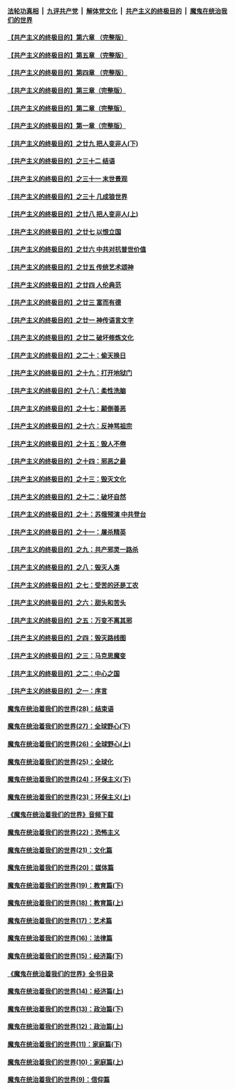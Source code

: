 ####  [法轮功真相](../../../../basic/blob/master/README.md?t=09170739) &nbsp;|&nbsp; [九评共产党](../../../../9ping.md/blob/master/README.md?t=09170739) &nbsp;|&nbsp; [解体党文化](../../../../jtdwh.md/blob/master/README.md?t=09170739)  &nbsp;|&nbsp; [共产主义的终极目的](../../../../gczydzjmd.md/blob/master/README.md?t=09170739) &nbsp;|&nbsp; [魔鬼在统治我们的世界](../../../../mgztzwmdsj.md/blob/master/README.md?t=09170739) 

#### [【共产主义的终极目的】第六章 （完整版）](../pages/nsc422/n11428913.md?t=09170739) 

#### [【共产主义的终极目的】第五章 （完整版）](../pages/nsc422/n11428912.md?t=09170739) 

#### [【共产主义的终极目的】第四章 （完整版）](../pages/nsc422/n11428907.md?t=09170739) 

#### [【共产主义的终极目的】第三章（完整版）](../pages/nsc422/n11428848.md?t=09170739) 

#### [【共产主义的终极目的】第二章（完整版）](../pages/nsc422/n11428831.md?t=09170739) 

#### [【共产主义的终极目的】第一章（完整版）](../pages/nsc422/n11417651.md?t=09170739) 

#### [【共产主义的终极目的】之廿九 把人变非人(下)](../pages/nsc422/n11344140.md?t=09170739) 

#### [【共产主义的终极目的】之三十二 结语](../pages/nsc422/n11360535.md?t=09170739) 

#### [【共产主义的终极目的】之三十一 末世景观](../pages/nsc422/n11351129.md?t=09170739) 

#### [【共产主义的终极目的】之三十 几成狼世界](../pages/nsc422/n11348280.md?t=09170739) 

#### [【共产主义的终极目的】之廿八 把人变非人(上)](../pages/nsc422/n11340492.md?t=09170739) 

#### [【共产主义的终极目的】之廿七 以恨立国](../pages/nsc422/n11336944.md?t=09170739) 

#### [【共产主义的终极目的】之廿六 中共对抗普世价值](../pages/nsc422/n11324785.md?t=09170739) 

#### [【共产主义的终极目的】之廿五 传统艺术颂神](../pages/nsc422/n11296396.md?t=09170739) 

#### [【共产主义的终极目的】之廿四 人伦典范](../pages/nsc422/n11296397.md?t=09170739) 

#### [【共产主义的终极目的】之廿三 富而有德](../pages/nsc422/n11283598.md?t=09170739) 

#### [【共产主义的终极目的】之廿一 神传语言文字](../pages/nsc422/n11263265.md?t=09170739) 

#### [【共产主义的终极目的】之廿二 破坏修炼文化](../pages/nsc422/n11245728.md?t=09170739) 

#### [【共产主义的终极目的】之二十：偷天换日](../pages/nsc422/n11238846.md?t=09170739) 

#### [【共产主义的终极目的】之十九：打开地狱门](../pages/nsc422/n11206376.md?t=09170739) 

#### [【共产主义的终极目的】之十八：柔性洗脑](../pages/nsc422/n11199994.md?t=09170739) 

#### [【共产主义的终极目的】之十七：颠倒善恶](../pages/nsc422/n11179782.md?t=09170739) 

#### [【共产主义的终极目的】之十六：反神骂祖宗](../pages/nsc422/n11166798.md?t=09170739) 

#### [【共产主义的终极目的】之十五：毁人不倦](../pages/nsc422/n11166792.md?t=09170739) 

#### [【共产主义的终极目的】之十四：邪恶之最](../pages/nsc422/n11150249.md?t=09170739) 

#### [【共产主义的终极目的】之十三：毁灭文化](../pages/nsc422/n11135227.md?t=09170739) 

#### [【共产主义的终极目的】之十二：破坏自然](../pages/nsc422/n11135214.md?t=09170739) 

#### [【共产主义的终极目的】之十：苏俄预演 中共登台](../pages/nsc422/n11118424.md?t=09170739) 

#### [【共产主义的终极目的】之十一：屠杀精英](../pages/nsc422/n11118442.md?t=09170739) 

#### [【共产主义的终极目的】之九：共产邪灵一路杀](../pages/nsc422/n11114139.md?t=09170739) 

#### [【共产主义的终极目的】之八：毁灭人类](../pages/nsc422/n11108503.md?t=09170739) 

#### [【共产主义的终极目的】之七：受苦的还是工农](../pages/nsc422/n11101809.md?t=09170739) 

#### [【共产主义的终极目的】之六：甜头和苦头](../pages/nsc422/n11096971.md?t=09170739) 

#### [【共产主义的终极目的】之五：万变不离其邪](../pages/nsc422/n11091285.md?t=09170739) 

#### [【共产主义的终极目的】之四：毁灭路线图](../pages/nsc422/n11086284.md?t=09170739) 

#### [【共产主义的终极目的】之三：马克思魔变](../pages/nsc422/n11061941.md?t=09170739) 

#### [【共产主义的终极目的】之二：中心之国](../pages/nsc422/n11047728.md?t=09170739) 

#### [【共产主义的终极目的】之一：序言](../pages/nsc422/n11086077.md?t=09170739) 

#### [魔鬼在统治着我们的世界(28)：结束语](../pages/nsc422/n10936246.md?t=09170739) 

#### [魔鬼在统治着我们的世界(27)：全球野心(下)](../pages/nsc422/n10928319.md?t=09170739) 

#### [魔鬼在统治着我们的世界(26)：全球野心(上)](../pages/nsc422/n10900318.md?t=09170739) 

#### [魔鬼在统治着我们的世界(25)：全球化](../pages/nsc422/n10788205.md?t=09170739) 

#### [魔鬼在统治着我们的世界(24)：环保主义(下)](../pages/nsc422/n10695307.md?t=09170739) 

#### [魔鬼在统治着我们的世界(23)：环保主义(上)](../pages/nsc422/n10688613.md?t=09170739) 

#### [《魔鬼在统治着我们的世界》音频下载](../pages/nsc422/n10635553.md?t=09170739) 

#### [魔鬼在统治着我们的世界(22)：恐怖主义](../pages/nsc422/n10614727.md?t=09170739) 

#### [魔鬼在统治着我们的世界(21)：文化篇](../pages/nsc422/n10597706.md?t=09170739) 

#### [魔鬼在统治着我们的世界(20)：媒体篇](../pages/nsc422/n10586579.md?t=09170739) 

#### [魔鬼在统治着我们的世界(19)：教育篇(下)](../pages/nsc422/n10564808.md?t=09170739) 

#### [魔鬼在统治着我们的世界(18)：教育篇(上)](../pages/nsc422/n10526970.md?t=09170739) 

#### [魔鬼在统治着我们的世界(17)：艺术篇](../pages/nsc422/n10499093.md?t=09170739) 

#### [魔鬼在统治着我们的世界(16)：法律篇](../pages/nsc422/n10485969.md?t=09170739) 

#### [魔鬼在统治着我们的世界(15)：经济篇(下)](../pages/nsc422/n10469975.md?t=09170739) 

#### [《魔鬼在统治着我们的世界》全书目录](../pages/nsc422/n10464261.md?t=09170739) 

#### [魔鬼在统治着我们的世界(14)：经济篇(上)](../pages/nsc422/n10457370.md?t=09170739) 

#### [魔鬼在统治着我们的世界(13)：政治篇(下)](../pages/nsc422/n10448270.md?t=09170739) 

#### [魔鬼在统治着我们的世界(12)：政治篇(上)](../pages/nsc422/n10444576.md?t=09170739) 

#### [魔鬼在统治着我们的世界(11)：家庭篇(下)](../pages/nsc422/n10440961.md?t=09170739) 

#### [魔鬼在统治着我们的世界(10)：家庭篇(上)](../pages/nsc422/n10435448.md?t=09170739) 

#### [魔鬼在统治着我们的世界(9)：信仰篇](../pages/nsc422/n10432159.md?t=09170739) 

